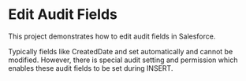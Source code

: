 # Edit Audit Fields

This project demonstrates how to edit audit fields in Salesforce.

Typically fields like CreatedDate and set automatically and cannot be modified. However, there is special audit setting and permission which enables these audit fields to be set during INSERT.